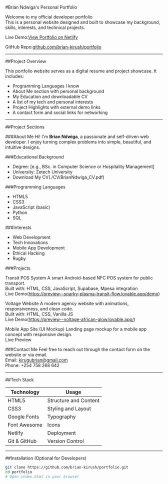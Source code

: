 #Brian Ndwiga's Personal Portfolio

Welcome to my official developer portfolio  
This is a personal website designed and built to showcase my background, skills, interests, and technical projects.

Live Demo:[View Portfolio on Netlify](https://ndwigahportfolio.netlify.app/)  

GitHub Repo:[github.com/brian-kirush/portfolio](https://github.com/brian-kirush/portfolio)

---

##Project Overview

This portfolio website serves as a digital resume and project showcase. It includes:

-  Programming Languages I know
-  About Me section with personal background
-  My Education and downloadable CV
-  A list of my tech and personal interests
-  Project Highlights with external demo links
-  A contact form and social links for networking

---

##Project Sections

###About Me
Hi! I'm **Brian Ndwiga**, a passionate and self-driven web developer. I enjoy turning complex problems into simple, beautiful, and intuitive designs.

###Educational Background
- Degree: [e.g., BSc. in Computer Science or Hospitality Management]
- University: Zetech University
-  Download My CV(./CV/BrianNdwiga_CV.pdf)

###Programming Languages
- HTML5  
- CSS3  
- JavaScript (basic)  
- Python  
- SQL  

###Interests
- Web Development
- Tech Innovations
- Mobile App Development
- Ethical Hacking
- Rugby 

###Projects

Transit POS System
A smart Android-based NFC POS system for public transport.  
Built with: HTML, CSS, JavaScript, Supabase, Mpesa integration  
Live Demo(https://preview--sparky-plasma-transit-flow.lovable.app/demo)

Voltage Website
A modern agency website with animations, responsiveness, and clean code.  
Built with: HTML, CSS, Vanilla JS  
Live Demo(https://preview--voltage-african-glow.lovable.app/)

Mobile App Site (UI Mockup)
Landing page mockup for a mobile app concept with responsive design.  
Live Preview

###Contact Me
Feel free to reach out through the contact form on the website or via email.  
Email: kirugubrian@gmail.com  
Phone: +254 758 268 642  

---

##Tech Stack

| Technology | Usage |
|------------|--------|
| HTML5      | Structure and Content |
| CSS3       | Styling and Layout |
| Google Fonts | Typography |
| Font Awesome | Icons |
| Netlify    | Deployment |
| Git & GitHub | Version Control |

---

##Installation (Optional for Developers)

```bash
git clone https://github.com/brian-kirush/portfolio.git
cd portfolio
# Open index.html in your browser
